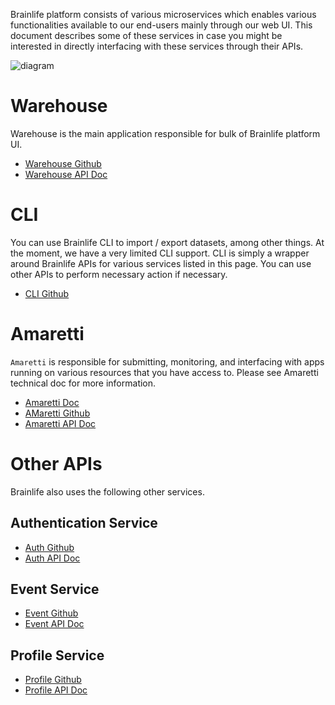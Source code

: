 Brainlife platform consists of various microservices which enables various functionalities available to our end-users mainly through our web UI. This document describes some of these services in case you might be interested in directly interfacing with these services through their APIs.

![diagram](https://docs.google.com/drawings/d/e/2PACX-1vSbxpvxhckYT5rUJReexZdbaL4xZpMDiebDP-yQAxrcy1VwKCAHYQQTWE8mMQ4lBgQg9qpcZcZmaEr1/pub?w=960&amp;h=551)

# Warehouse

Warehouse is the main application responsible for bulk of Brainlife platform UI.

* [Warehouse Github](https://github.com/brain-life/warehouse)
* [Warehouse API Doc](https://brain-life.github.io/warehouse/apidoc)

# CLI

You can use Brainlife CLI to import / export datasets, among other things. At the moment, we have a very limited CLI support. CLI is simply a wrapper around Brainlife APIs for various services listed in this page. You can use other APIs to perform necessary action if necessary.

* [CLI Github](https://github.com/brain-life/cli)

# Amaretti

`Amaretti` is responsible for submitting, monitoring, and interfacing with apps running on various resources that you have access to. Please see Amaretti technical doc for more information.

* [Amaretti Doc](https://brain-life.github.io/amaretti/)
* [AMaretti Github](https://github.com/brain-life/amaretti)
* [Amaretti API Doc](https://brain-life.github.io/amaretti/apidoc)

# Other APIs

Brainlife also uses the following other services. 


## Authentication Service

* [Auth Github](https://github.com/soichih/auth)
* [Auth API Doc](http://soichi.us/auth/apidoc/)

## Event Service

* [Event Github](https://github.com/soichih/event)
* [Event API Doc](http://soichi.us/event/apidoc/)

## Profile Service

* [Profile Github](https://github.com/soichih/profile)
* [Profile API Doc](http://soichi.us/profile/apidoc/)
